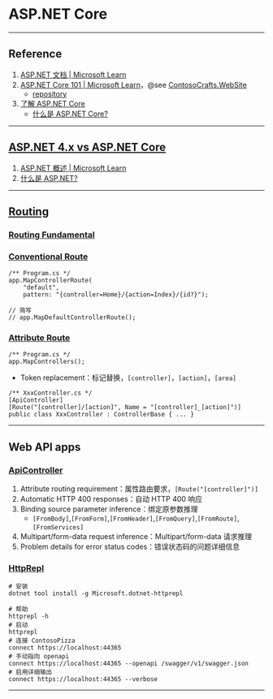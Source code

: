 # ASP.NET Core

---
## Reference
1. [ASP.NET 文档 | Microsoft Learn](https://learn.microsoft.com/zh-cn/aspnet/core/)
2. [ASP.NET Core 101 | Microsoft Learn](https://learn.microsoft.com/zh-cn/shows/ASPNET-Core-101/)，@see [ContosoCrafts.WebSite](../Shows/Asp.NetCore101/ContosoCrafts.WebSite)
    - [repository](https://github.com/dotnet-presentations/ContosoCrafts)
3. [了解 ASP.NET Core](https://dotnet.microsoft.com/zh-cn/learn/aspnet)
    - [什么是 ASP.NET Core?](https://dotnet.microsoft.com/zh-cn/learn/aspnet/what-is-aspnet-core)
---
## [ASP.NET 4.x vs ASP.NET Core](https://learn.microsoft.com/zh-cn/aspnet/core/fundamentals/choose-aspnet-framework)
1. [ASP.NET 概述 | Microsoft Learn](https://learn.microsoft.com/zh-cn/aspnet/overview)
2. [什么是 ASP.NET?](https://dotnet.microsoft.com/zh-cn/learn/aspnet/what-is-aspnet)
---
## [Routing](https://learn.microsoft.com/zh-cn/aspnet/core/mvc/controllers/routing)
### [Routing Fundamental](https://learn.microsoft.com/zh-cn/aspnet/core/fundamentals/routing)
### [Conventional Route](https://learn.microsoft.com/zh-cn/aspnet/core/mvc/controllers/routing#attribute-routing-for-rest-apis)
```
/** Program.cs */
app.MapControllerRoute(
    "default",
    pattern: "{controller=Home}/{action=Index}/{id?}");

// 简写
// app.MapDefaultControllerRoute();
```
### [Attribute Route](https://learn.microsoft.com/zh-cn/aspnet/core/mvc/controllers/routing#attribute-routing-for-rest-apis)
```
/** Program.cs */
app.MapControllers();
```
- Token replacement：标记替换，`[controller]`，`[action]`，`[area]`
```
/** XxxController.cs */
[ApiController]
[Route("[controller]/[action]", Name = "[controller]_[action]")]
public class XxxController : ControllerBase { ... }
```
---
## Web API apps
### [ApiController](https://learn.microsoft.com/zh-cn/aspnet/core/web-api/#apicontroller-attribute)
1. Attribute routing requirement：属性路由要求，`[Route("[controller]")]`
2. Automatic HTTP 400 responses：自动 HTTP 400 响应
3. Binding source parameter inference：绑定原参数推理
    - `[FromBody]`,`[FromForm]`,`[FromHeader]`,`[FromQuery]`,`[FromRoute]`,`[FromServices]`
4. Multipart/form-data request inference：Multipart/form-data 请求推理
5. Problem details for error status codes：错误状态码的问题详细信息
### [HttpRepl](https://learn.microsoft.com/zh-cn/aspnet/core/web-api/http-repl/)
```shell
# 安装
dotnet tool install -g Microsoft.dotnet-httprepl

# 帮助
httprepl -h
# 启动
httprepl
# 连接 ContosoPizza
connect https://localhost:44365
# 手动指向 openapi
connect https://localhost:44365 --openapi /swagger/v1/swagger.json
# 启用详细输出
connect https://localhost:44365 --verbose
```
---
